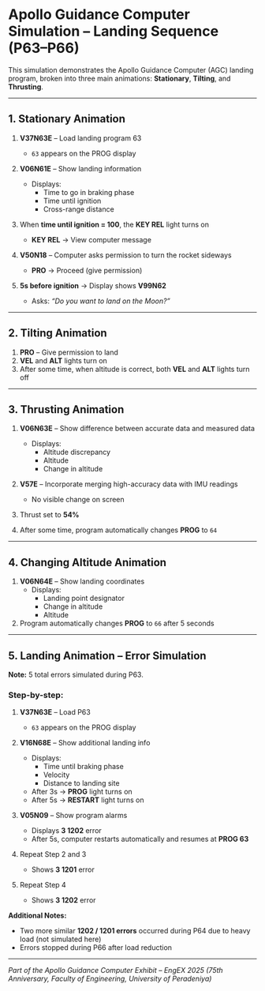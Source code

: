 # Apollo Guidance Computer Simulation – Landing Sequence (P63–P66)

This simulation demonstrates the Apollo Guidance Computer (AGC) landing program, broken into three main animations: **Stationary**, **Tilting**, and **Thrusting**.  

---

## 1. Stationary Animation

1. **V37N63E** – Load landing program 63  
   - `63` appears on the PROG display  

2. **V06N61E** – Show landing information  
   - Displays:  
     - Time to go in braking phase  
     - Time until ignition  
     - Cross-range distance  

3. When **time until ignition = 100**, the **KEY REL** light turns on  
   - **KEY REL** → View computer message  

4. **V50N18** – Computer asks permission to turn the rocket sideways  
   - **PRO** → Proceed (give permission)  

5. **5s before ignition** → Display shows **V99N62**  
   - Asks: *“Do you want to land on the Moon?”*  

---

## 2. Tilting Animation

1. **PRO** – Give permission to land  
2. **VEL** and **ALT** lights turn on  
3. After some time, when altitude is correct, both **VEL** and **ALT** lights turn off  

---

## 3. Thrusting Animation

1. **V06N63E** – Show difference between accurate data and measured data  
   - Displays:  
     - Altitude discrepancy  
     - Altitude  
     - Change in altitude  

2. **V57E** – Incorporate merging high-accuracy data with IMU readings  
   - No visible change on screen  

3. Thrust set to **54%**  

4. After some time, program automatically changes **PROG** to `64`  

---
## 4. Changing Altitude Animation

1. **V06N64E** – Show landing coordinates  
   - Displays:  
     - Landing point designator  
     - Change in altitude  
     - Altitude  
2. Program automatically changes **PROG** to `66` after 5 seconds  

---

## 5. Landing Animation – Error Simulation

**Note:** 5 total errors simulated during P63.  

### Step-by-step:

1. **V37N63E** – Load P63  
   - `63` appears on the PROG display  

2. **V16N68E** – Show additional landing info  
   - Displays:  
     - Time until braking phase  
     - Velocity  
     - Distance to landing site  
   - After 3s → **PROG** light turns on  
   - After 5s → **RESTART** light turns on  

3. **V05N09** – Show program alarms  
   - Displays **3 1202** error  
   - After 5s, computer restarts automatically and resumes at **PROG 63**  

4. Repeat Step 2 and 3  
   - Shows **3 1201** error  

5. Repeat Step 4  
   - Shows **3 1202** error  

**Additional Notes:**  
- Two more similar **1202 / 1201 errors** occurred during P64 due to heavy load (not simulated here)  
- Errors stopped during P66 after load reduction  

---
*Part of the Apollo Guidance Computer Exhibit – EngEX 2025 (75th Anniversary, Faculty of Engineering, University of Peradeniya)*  


